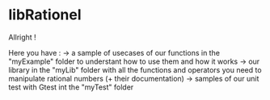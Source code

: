 # libRationel
Allright !

Here you have :
    -> a sample of usecases of our functions in the "myExample" folder to understant how to use them and how it works
    -> our library in the "myLib" folder with all the functions and operators you need to manipulate rational numbers (+ their documentation)
    -> samples of our unit test with Gtest int the "myTest" folder